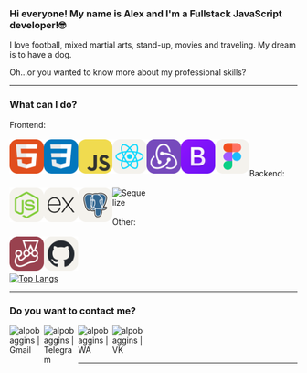 ### Hi everyone! My name is Alex and I'm a Fullstack JavaScript developer!🤓

I love football, mixed martial arts, stand-up, movies and traveling. My dream is to have a dog.

Oh...or you wanted to know more about my professional skills?
____

### What can I do?

Frontend:
<br/>
<br/>
<img align="left" alt="HTML" width="60px" src="https://github.com/tandpfun/skill-icons/blob/main/icons/HTML.svg" />
<img align="left" alt="CSS" width="60px" src="https://github.com/tandpfun/skill-icons/blob/main/icons/CSS.svg" />
<img align="left" alt="JavaScript" width="60px" src="https://github.com/tandpfun/skill-icons/blob/main/icons/JavaScript.svg" />
<img align="left" alt="React" width="60px" src="https://github.com/tandpfun/skill-icons/blob/main/icons/React-Light.svg" />
<img align="left" alt="Redux" width="60px" src="https://github.com/tandpfun/skill-icons/blob/main/icons/Redux.svg" />
<img align="left" alt="Bootstrap" width="60px" src="https://github.com/tandpfun/skill-icons/blob/main/icons/Bootstrap.svg" />
<img align="left" alt="Figma" width="60px" src="https://github.com/tandpfun/skill-icons/blob/main/icons/Figma-Light.svg" />
<br/>
<br/>
<br/>
Backend:
<br/>
<br/>
<img align="left" alt="NodeJS" width="60px" src="https://github.com/tandpfun/skill-icons/blob/main/icons/NodeJS-Light.svg" />
<img align="left" alt="Express" width="60px" src="https://github.com/tandpfun/skill-icons/blob/main/icons/ExpressJS-Light.svg" />
<img align="left" alt="PostgreSQL" width="60px" src="https://github.com/tandpfun/skill-icons/blob/main/icons/PostgreSQL-Light.svg" />
<img align="left" alt="Sequelize" width="60px" src="https://www.vectorlogo.zone/logos/sequelizejs/sequelizejs-icon.svg" />
<br/>
<br/>
<br/>
Other:
<br/>
<br/>
<img align="left" alt="Jest" width="60px" src="https://github.com/tandpfun/skill-icons/blob/main/icons/Jest.svg" />
<img align="left" alt="Github" width="60px" src="https://github.com/tandpfun/skill-icons/blob/main/icons/Github-Light.svg" />
<br/>
<br/>
<br/>




[![Top Langs](https://github-readme-stats.vercel.app/api/top-langs/?username=alpobaggins&layout=compact)](https://github.com/anuraghazra/github-readme-stats)

____ 

### Do you want to contact me?


[<img align="left" alt="alpobaggins | Gmail" width="60px" src="https://github.com/gauravghongde/social-icons/blob/master/SVG/Color/Gmail.svg" />][gmail]
[<img align="left" alt="alpobaggins | Telegram" width="60px" src="https://github.com/gauravghongde/social-icons/blob/master/SVG/Color/Telegram.svg" />][telegram]
[<img align="left" alt="alpobaggins | WA" width="60px" src="https://github.com/gauravghongde/social-icons/blob/master/SVG/Color/WhatsApp.svg" />][WA]
[<img align="left" alt="alpobaggins | VK" width="60px" src="https://github.com/gauravghongde/social-icons/blob/master/SVG/Color/VK.svg" />][vk]
<br/>
<br/>
<br/>
____ 


[telegram]: https://t.me/alpobaggins
[gmail]: mailto:alex95po@gmail.com
[VK]: https://vk.com/alpo95
[WA]: https://wa.me/79277036049
